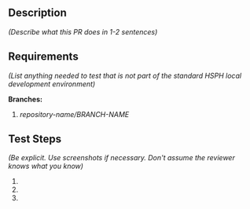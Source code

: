 

Description
----------------
*(Describe what this PR does in 1-2 sentences)*

Requirements
------------
*(List anything needed to test that is not part of the standard HSPH local development environment)*

**Branches:**
1. *repository-name/BRANCH-NAME*

Test Steps
----------
*(Be explicit. Use screenshots if necessary. Don't assume the reviewer knows what you know)*

1. 
2.
3.
